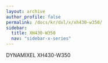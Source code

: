 ```yaml
---
layout: archive
author_profile: false
permalink: /docs/kr/dxl/x/xh430-w350/
sidebar:
  title: XH430-W350
  nav: "sidebar-x-series"
---
```


DYNAMIXEL XH430-W350
